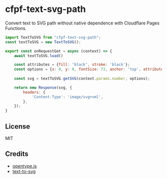 # cfpf-text-svg-path

Convert text to SVG path without native dependence with Cloudflare Pages Functions.

```js
import TextToSVG from "cfpf-text-svg-path";
const textToSVG = new TextToSVG();

export const onRequestGet = async (context) => {
    await textToSVG.load()

    const attributes = {fill: 'black', stroke: 'black'};
    const options = {x: 0, y: 0, fontSize: 72, anchor: 'top', attributes: attributes};
    
    const svg = textToSVG.getSVG(context.params.number, options);

    return new Response(svg, {
        headers: {
            'Content-Type': 'image/svg+xml',
        },
    });
}

```

## License

MIT

## Credits

- [opentype.js](https://github.com/nodebox/opentype.js)
- [text-to-svg]()
